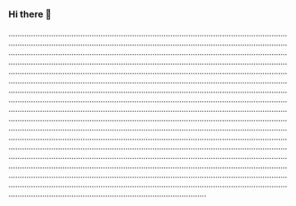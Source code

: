### Hi there 👋

....................................................................................................................................................................................................................................................................................................................................................................................................................................................................................................................................................................................................................................................................................................................................................................................................................................................................................................................................................................................................................................................................................................................................................................................................................................................................................................................................................................................................................................................................................................................................................................................................................................................................................................................................................................................................................................................................................................................................................................................................................................................................................................................................................................................................................................................................................